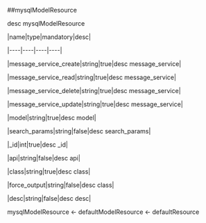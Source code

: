 ##mysqlModelResource

desc mysqlModelResource

|name|type|mandatory|desc|

|----|----|----|----|

|message_service_create|string|true|desc message_service|

|message_service_read|string|true|desc message_service|

|message_service_delete|string|true|desc message_service|

|message_service_update|string|true|desc message_service|

|model|string|true|desc model|

|search_params|string|false|desc search_params|

|_id|int|true|desc _id|

|api|string|false|desc api|

|class|string|true|desc class|

|force_output|string|false|desc class|

|desc|string|false|desc desc|

mysqlModelResource <- defaultModelResource <- defaultResource

